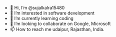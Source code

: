 - 👋 Hi, I’m @sujalkalra15480
- 👀 I’m interested in software development 
- 🌱 I’m currently learning coding 
- 💞️ I’m looking to collaborate on Google, Microsoft 
- 📫 How to reach me udaipur, Rajasthan, India. 

<!---
sujalkalra15480/sujalkalra15480 is a ✨ special ✨ repository because its `README.md` (this file) appears on your GitHub profile.
You can click the Preview link to take a look at your changes.
--->
